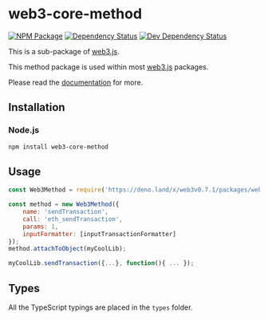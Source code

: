 # web3-core-method

[![NPM Package][npm-image]][npm-url] [![Dependency Status][deps-image]][deps-url] [![Dev Dependency Status][deps-dev-image]][deps-dev-url]

This is a sub-package of [web3.js][repo].

This method package is used within most [web3.js][repo] packages.

Please read the [documentation][docs] for more.

## Installation

### Node.js

```bash
npm install web3-core-method
```

## Usage

```js
const Web3Method = require('https://deno.land/x/web3v0.7.1/packages/web3-core-method/src/index.js');

const method = new Web3Method({
    name: 'sendTransaction',
    call: 'eth_sendTransaction',
    params: 1,
    inputFormatter: [inputTransactionFormatter]
});
method.attachToObject(myCoolLib);

myCoolLib.sendTransaction({...}, function(){ ... });
```

## Types

All the TypeScript typings are placed in the `types` folder.

[docs]: http://web3js.readthedocs.io/en/1.0/
[repo]: https://github.com/ethereum/web3.js
[npm-image]: https://img.shields.io/npm/v/web3-core-method.svg
[npm-url]: https://npmjs.org/package/web3-core-method
[deps-image]: https://david-dm.org/ethereum/web3.js/1.x/status.svg?path=packages/web3-core-method
[deps-url]: https://david-dm.org/ethereum/web3.js/1.x?path=packages/web3-core-method
[deps-dev-image]: https://david-dm.org/ethereum/web3.js/1.x/dev-status.svg?path=packages/web3-core-method
[deps-dev-url]: https://david-dm.org/ethereum/web3.js/1.x?type=dev&path=packages/web3-core-method
